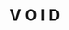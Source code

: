 
# V O I D

<div>
  <iframe id="inlineFrameExample"
      title="Inline Frame Example"
      width="300"
      height="200"
      src="https://shineshinedev.github.io/me/>
  </iframe>
</div>
